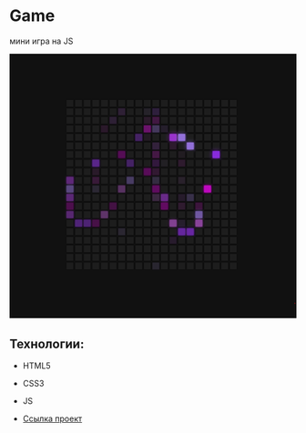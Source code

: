 # Game
мини игра на JS

![Cards](./scrin.PNG)

## Технологии:
* HTML5
* CSS3
* JS

* [Ссылка проект](https://anastasiiakunstman.github.io/game/index.html)